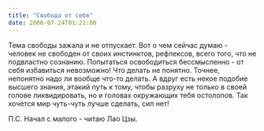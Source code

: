 ```yaml
---
title: "Свобода от себя"
date: 2006-07-24T01:21:00
---
```


Тема свободы зажала и не отпускает. Вот о чем сейчас думаю - человек не свободен от своих инстинктов, рефлексов, всего того, что не подвластно сознанию. Попытаться освободиться бессмысленно - от себя избавиться невозможно! Что делать не понятно. Точнее, непонятно надо ли вообще что-то делать. А вдруг есть некое подобие высшего знания, этакий путь к тому, чтобы разруху не только в своей голове ликвидировать, но и головах окружающих тебя остолопов. Так хочется мир чуть-чуть лучше сделать, сил нет!



П.С. Начал с малого - читаю Лао Цзы.
